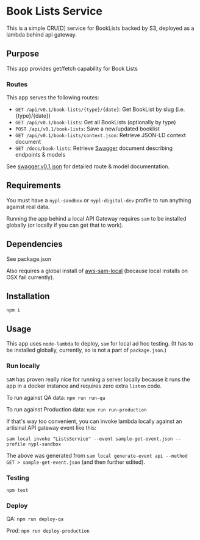 # Book Lists Service

This is a simple CRU[D] service for BookLists backed by S3, deployed as a lambda behind api gateway.

## Purpose

This app provides get/fetch capability for Book Lists

### Routes

This app serves the following routes:

 * `GET /api/v0.1/book-lists/{type}/{date}`: Get BookList by slug (i.e. {type}/{date})
 * `GET /api/v0.1/book-lists`: Get all BookLists (optionally by type)
 * `POST /api/v0.1/book-lists`: Save a new/updated booklist
 * `GET /api/v0.1/book-lists/context.json`: Retrieve JSON-LD context document
 * `GET /docs/book-lists`: Retrieve [Swagger](https://swagger.io/specification/) document describing endpoints & models
 
See [swagger.v0.1.json](swagger.v0.1.json) for detailed route & model documentation.

## Requirements

You must have a `nypl-sandbox` or `nypl-digital-dev` profile to run anything against real data.

Running the app behind a local API Gateway requires `sam` to be installed globally (or locally if you can get that to work).

## Dependencies

See package.json

Also requires a global install of [aws-sam-local](https://www.npmjs.com/package/aws-sam-local) (because local installs on OSX fail currently).

## Installation

`npm i`

## Usage

This app uses `node-lambda` to deploy, `sam` for local ad hoc testing. (It has to be installed globally, currently, so is not a part of `package.json`.)

### Run locally

`SAM` has proven really nice for running a server locally because it runs the app in a docker instance and requires zero extra `listen` code.

To run against QA data:
`npm run run-qa`

To run against Production data:
`npm run run-production`

If that's way too convenient, you can invoke lambda locally against an artisinal API gateway event like this:

`sam local invoke "ListsService" --event sample-get-event.json --profile nypl-sandbox`

The above was generated from `sam local generate-event api --method GET > sample-get-event.json` (and then further edited).

### Testing

`npm test`

### Deploy

QA:
`npm run deploy-qa`

Prod:
`npm run deploy-production`
